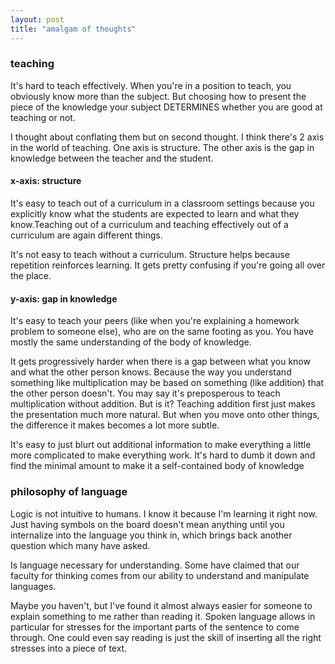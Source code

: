 ```yaml
---
layout: post
title: "amalgam of thoughts"
---
```


### teaching

It's hard to teach effectively. When you're in a position to teach, you obviously know more than the subject. But choosing how to present the piece of the knowledge your subject DETERMINES whether you are good at teaching or not.

I thought about conflating them but on second thought. I think there's 2 axis in the world of teaching. One axis is structure. The other axis is the gap in knowledge between the teacher and the student.

#### x-axis: structure

It's easy to teach out of a curriculum in a classroom settings because you explicitly know what the students are expected to learn and what they know.Teaching out of a curriculum and teaching effectively out of a curriculum are again different things.

It's not easy to teach without a curriculum. Structure helps  because repetition reinforces learning. It gets pretty confusing if you're going all over the place.

#### y-axis: gap in knowledge

It's easy to teach your peers (like when you're explaining a homework problem to someone else), who are on the same footing as you. You have mostly the same understanding of the body of knowledge.

It gets progressively harder when there is a gap between what you know and what the other person knows. Because the way you understand something like multiplication may be based on something (like addition) that the other person doesn't. You may say it's preposperous to teach multiplication without addition. But is it?
Teaching addition first just makes the presentation much more natural. But when you move onto other things, the difference it makes becomes a lot more subtle.

It's easy to just blurt out additional information to make everything a little more complicated to make everything work. It's hard to dumb it down and find the minimal amount to make it a self-contained body of knowledge

### philosophy of language

Logic is not intuitive to humans. I know it because I'm learning it right now. 
Just having symbols on the board doesn't mean anything until you internalize into the language you think in, which brings back another question which many have asked.

Is language necessary for understanding. Some have claimed that our faculty for thinking comes from our ability to understand and manipulate languages.

Maybe you haven't, but I've found it almost always easier for someone to explain something to me rather than reading it. Spoken language allows in particular for stresses for the important parts of the sentence to come through. One could even say reading is just the skill of inserting all the right stresses into a piece of text.

